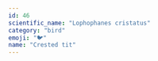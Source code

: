 ```yaml
---
id: 46
scientific_name: "Lophophanes cristatus"
category: "bird"
emoji: "🐦"
name: "Crested tit"
---
```

